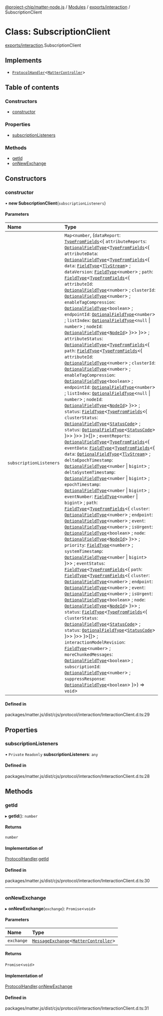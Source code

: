 [@project-chip/matter-node.js](../README.md) / [Modules](../modules.md) / [exports/interaction](../modules/exports_interaction.md) / SubscriptionClient

# Class: SubscriptionClient

[exports/interaction](../modules/exports_interaction.md).SubscriptionClient

## Implements

- [`ProtocolHandler`](../interfaces/exports_protocol.ProtocolHandler.md)<[`MatterController`](index.MatterController.md)\>

## Table of contents

### Constructors

- [constructor](exports_interaction.SubscriptionClient.md#constructor)

### Properties

- [subscriptionListeners](exports_interaction.SubscriptionClient.md#subscriptionlisteners)

### Methods

- [getId](exports_interaction.SubscriptionClient.md#getid)
- [onNewExchange](exports_interaction.SubscriptionClient.md#onnewexchange)

## Constructors

### constructor

• **new SubscriptionClient**(`subscriptionListeners`)

#### Parameters

| Name | Type |
| :------ | :------ |
| `subscriptionListeners` | `Map`<`number`, (`dataReport`: [`TypeFromFields`](../modules/exports_tlv.md#typefromfields)<{ `attributeReports`: [`OptionalFieldType`](../interfaces/exports_tlv.OptionalFieldType.md)<[`TypeFromFields`](../modules/exports_tlv.md#typefromfields)<{ `attributeData`: [`OptionalFieldType`](../interfaces/exports_tlv.OptionalFieldType.md)<[`TypeFromFields`](../modules/exports_tlv.md#typefromfields)<{ `data`: [`FieldType`](../interfaces/exports_tlv.FieldType.md)<[`TlvStream`](../modules/exports_tlv.md#tlvstream)\> ; `dataVersion`: [`FieldType`](../interfaces/exports_tlv.FieldType.md)<`number`\> ; `path`: [`FieldType`](../interfaces/exports_tlv.FieldType.md)<[`TypeFromFields`](../modules/exports_tlv.md#typefromfields)<{ `attributeId`: [`OptionalFieldType`](../interfaces/exports_tlv.OptionalFieldType.md)<`number`\> ; `clusterId`: [`OptionalFieldType`](../interfaces/exports_tlv.OptionalFieldType.md)<`number`\> ; `enableTagCompression`: [`OptionalFieldType`](../interfaces/exports_tlv.OptionalFieldType.md)<`boolean`\> ; `endpointId`: [`OptionalFieldType`](../interfaces/exports_tlv.OptionalFieldType.md)<`number`\> ; `listIndex`: [`OptionalFieldType`](../interfaces/exports_tlv.OptionalFieldType.md)<``null`` \| `number`\> ; `nodeId`: [`OptionalFieldType`](../interfaces/exports_tlv.OptionalFieldType.md)<[`NodeId`](exports_datatype.NodeId.md)\>  }\>\>  }\>\> ; `attributeStatus`: [`OptionalFieldType`](../interfaces/exports_tlv.OptionalFieldType.md)<[`TypeFromFields`](../modules/exports_tlv.md#typefromfields)<{ `path`: [`FieldType`](../interfaces/exports_tlv.FieldType.md)<[`TypeFromFields`](../modules/exports_tlv.md#typefromfields)<{ `attributeId`: [`OptionalFieldType`](../interfaces/exports_tlv.OptionalFieldType.md)<`number`\> ; `clusterId`: [`OptionalFieldType`](../interfaces/exports_tlv.OptionalFieldType.md)<`number`\> ; `enableTagCompression`: [`OptionalFieldType`](../interfaces/exports_tlv.OptionalFieldType.md)<`boolean`\> ; `endpointId`: [`OptionalFieldType`](../interfaces/exports_tlv.OptionalFieldType.md)<`number`\> ; `listIndex`: [`OptionalFieldType`](../interfaces/exports_tlv.OptionalFieldType.md)<``null`` \| `number`\> ; `nodeId`: [`OptionalFieldType`](../interfaces/exports_tlv.OptionalFieldType.md)<[`NodeId`](exports_datatype.NodeId.md)\>  }\>\> ; `status`: [`FieldType`](../interfaces/exports_tlv.FieldType.md)<[`TypeFromFields`](../modules/exports_tlv.md#typefromfields)<{ `clusterStatus`: [`OptionalFieldType`](../interfaces/exports_tlv.OptionalFieldType.md)<[`StatusCode`](../enums/exports_interaction.StatusCode.md)\> ; `status`: [`OptionalFieldType`](../interfaces/exports_tlv.OptionalFieldType.md)<[`StatusCode`](../enums/exports_interaction.StatusCode.md)\>  }\>\>  }\>\>  }\>[]\> ; `eventReports`: [`OptionalFieldType`](../interfaces/exports_tlv.OptionalFieldType.md)<[`TypeFromFields`](../modules/exports_tlv.md#typefromfields)<{ `eventData`: [`FieldType`](../interfaces/exports_tlv.FieldType.md)<[`TypeFromFields`](../modules/exports_tlv.md#typefromfields)<{ `data`: [`OptionalFieldType`](../interfaces/exports_tlv.OptionalFieldType.md)<[`TlvStream`](../modules/exports_tlv.md#tlvstream)\> ; `deltaEpochTimestamp`: [`OptionalFieldType`](../interfaces/exports_tlv.OptionalFieldType.md)<`number` \| `bigint`\> ; `deltaSystemTimestamp`: [`OptionalFieldType`](../interfaces/exports_tlv.OptionalFieldType.md)<`number` \| `bigint`\> ; `epochTimestamp`: [`OptionalFieldType`](../interfaces/exports_tlv.OptionalFieldType.md)<`number` \| `bigint`\> ; `eventNumber`: [`FieldType`](../interfaces/exports_tlv.FieldType.md)<`number` \| `bigint`\> ; `path`: [`FieldType`](../interfaces/exports_tlv.FieldType.md)<[`TypeFromFields`](../modules/exports_tlv.md#typefromfields)<{ `cluster`: [`OptionalFieldType`](../interfaces/exports_tlv.OptionalFieldType.md)<`number`\> ; `endpoint`: [`OptionalFieldType`](../interfaces/exports_tlv.OptionalFieldType.md)<`number`\> ; `event`: [`OptionalFieldType`](../interfaces/exports_tlv.OptionalFieldType.md)<`number`\> ; `isUrgent`: [`OptionalFieldType`](../interfaces/exports_tlv.OptionalFieldType.md)<`boolean`\> ; `node`: [`OptionalFieldType`](../interfaces/exports_tlv.OptionalFieldType.md)<[`NodeId`](exports_datatype.NodeId.md)\>  }\>\> ; `priority`: [`FieldType`](../interfaces/exports_tlv.FieldType.md)<`number`\> ; `systemTimestamp`: [`OptionalFieldType`](../interfaces/exports_tlv.OptionalFieldType.md)<`number` \| `bigint`\>  }\>\> ; `eventStatus`: [`FieldType`](../interfaces/exports_tlv.FieldType.md)<[`TypeFromFields`](../modules/exports_tlv.md#typefromfields)<{ `path`: [`FieldType`](../interfaces/exports_tlv.FieldType.md)<[`TypeFromFields`](../modules/exports_tlv.md#typefromfields)<{ `cluster`: [`OptionalFieldType`](../interfaces/exports_tlv.OptionalFieldType.md)<`number`\> ; `endpoint`: [`OptionalFieldType`](../interfaces/exports_tlv.OptionalFieldType.md)<`number`\> ; `event`: [`OptionalFieldType`](../interfaces/exports_tlv.OptionalFieldType.md)<`number`\> ; `isUrgent`: [`OptionalFieldType`](../interfaces/exports_tlv.OptionalFieldType.md)<`boolean`\> ; `node`: [`OptionalFieldType`](../interfaces/exports_tlv.OptionalFieldType.md)<[`NodeId`](exports_datatype.NodeId.md)\>  }\>\> ; `status`: [`FieldType`](../interfaces/exports_tlv.FieldType.md)<[`TypeFromFields`](../modules/exports_tlv.md#typefromfields)<{ `clusterStatus`: [`OptionalFieldType`](../interfaces/exports_tlv.OptionalFieldType.md)<[`StatusCode`](../enums/exports_interaction.StatusCode.md)\> ; `status`: [`OptionalFieldType`](../interfaces/exports_tlv.OptionalFieldType.md)<[`StatusCode`](../enums/exports_interaction.StatusCode.md)\>  }\>\>  }\>\>  }\>[]\> ; `interactionModelRevision`: [`FieldType`](../interfaces/exports_tlv.FieldType.md)<`number`\> ; `moreChunkedMessages`: [`OptionalFieldType`](../interfaces/exports_tlv.OptionalFieldType.md)<`boolean`\> ; `subscriptionId`: [`OptionalFieldType`](../interfaces/exports_tlv.OptionalFieldType.md)<`number`\> ; `suppressResponse`: [`OptionalFieldType`](../interfaces/exports_tlv.OptionalFieldType.md)<`boolean`\>  }\>) => `void`\> |

#### Defined in

packages/matter.js/dist/cjs/protocol/interaction/InteractionClient.d.ts:29

## Properties

### subscriptionListeners

• `Private` `Readonly` **subscriptionListeners**: `any`

#### Defined in

packages/matter.js/dist/cjs/protocol/interaction/InteractionClient.d.ts:28

## Methods

### getId

▸ **getId**(): `number`

#### Returns

`number`

#### Implementation of

[ProtocolHandler](../interfaces/exports_protocol.ProtocolHandler.md).[getId](../interfaces/exports_protocol.ProtocolHandler.md#getid)

#### Defined in

packages/matter.js/dist/cjs/protocol/interaction/InteractionClient.d.ts:30

___

### onNewExchange

▸ **onNewExchange**(`exchange`): `Promise`<`void`\>

#### Parameters

| Name | Type |
| :------ | :------ |
| `exchange` | [`MessageExchange`](exports_protocol.MessageExchange.md)<[`MatterController`](index.MatterController.md)\> |

#### Returns

`Promise`<`void`\>

#### Implementation of

[ProtocolHandler](../interfaces/exports_protocol.ProtocolHandler.md).[onNewExchange](../interfaces/exports_protocol.ProtocolHandler.md#onnewexchange)

#### Defined in

packages/matter.js/dist/cjs/protocol/interaction/InteractionClient.d.ts:31
